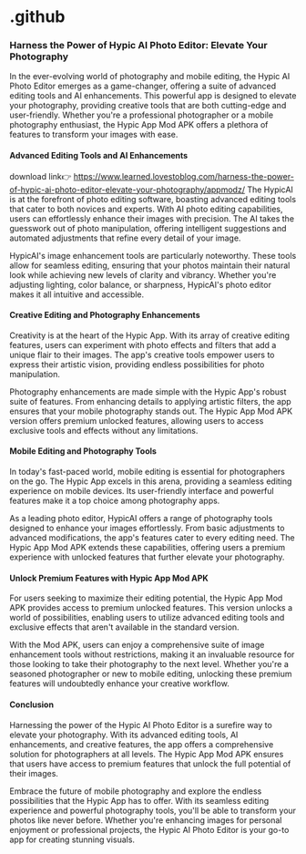 # .github


### Harness the Power of Hypic AI Photo Editor: Elevate Your Photography

In the ever-evolving world of photography and mobile editing, the Hypic AI Photo Editor emerges as a game-changer, offering a suite of advanced editing tools and AI enhancements. This powerful app is designed to elevate your photography, providing creative tools that are both cutting-edge and user-friendly. Whether you're a professional photographer or a mobile photography enthusiast, the Hypic App Mod APK offers a plethora of features to transform your images with ease.

#### Advanced Editing Tools and AI Enhancements

download link👉 https://www.learned.lovestoblog.com/harness-the-power-of-hypic-ai-photo-editor-elevate-your-photography/appmodz/
The HypicAI is at the forefront of photo editing software, boasting advanced editing tools that cater to both novices and experts. With AI photo editing capabilities, users can effortlessly enhance their images with precision. The AI takes the guesswork out of photo manipulation, offering intelligent suggestions and automated adjustments that refine every detail of your image.

HypicAI's image enhancement tools are particularly noteworthy. These tools allow for seamless editing, ensuring that your photos maintain their natural look while achieving new levels of clarity and vibrancy. Whether you're adjusting lighting, color balance, or sharpness, HypicAI's photo editor makes it all intuitive and accessible.

#### Creative Editing and Photography Enhancements

Creativity is at the heart of the Hypic App. With its array of creative editing features, users can experiment with photo effects and filters that add a unique flair to their images. The app's creative tools empower users to express their artistic vision, providing endless possibilities for photo manipulation.

Photography enhancements are made simple with the Hypic App's robust suite of features. From enhancing details to applying artistic filters, the app ensures that your mobile photography stands out. The Hypic App Mod APK version offers premium unlocked features, allowing users to access exclusive tools and effects without any limitations.

#### Mobile Editing and Photography Tools

In today's fast-paced world, mobile editing is essential for photographers on the go. The Hypic App excels in this arena, providing a seamless editing experience on mobile devices. Its user-friendly interface and powerful features make it a top choice among photography apps.

As a leading photo editor, HypicAI offers a range of photography tools designed to enhance your images effortlessly. From basic adjustments to advanced modifications, the app's features cater to every editing need. The Hypic App Mod APK extends these capabilities, offering users a premium experience with unlocked features that further elevate your photography.

#### Unlock Premium Features with Hypic App Mod APK

For users seeking to maximize their editing potential, the Hypic App Mod APK provides access to premium unlocked features. This version unlocks a world of possibilities, enabling users to utilize advanced editing tools and exclusive effects that aren't available in the standard version.

With the Mod APK, users can enjoy a comprehensive suite of image enhancement tools without restrictions, making it an invaluable resource for those looking to take their photography to the next level. Whether you're a seasoned photographer or new to mobile editing, unlocking these premium features will undoubtedly enhance your creative workflow.

#### Conclusion

Harnessing the power of the Hypic AI Photo Editor is a surefire way to elevate your photography. With its advanced editing tools, AI enhancements, and creative features, the app offers a comprehensive solution for photographers at all levels. The Hypic App Mod APK ensures that users have access to premium features that unlock the full potential of their images.

Embrace the future of mobile photography and explore the endless possibilities that the Hypic App has to offer. With its seamless editing experience and powerful photography tools, you'll be able to transform your photos like never before. Whether you're enhancing images for personal enjoyment or professional projects, the Hypic AI Photo Editor is your go-to app for creating stunning visuals. 

